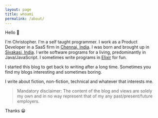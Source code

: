```yaml
---
layout: page
title: whoami
permalink: /about/
---
```


Hello 👋

I'm Christopher. I'm a self taught programmer. I work as a Product Developer in a SaaS firm in [Chennai, India](https://en.wikipedia.org/wiki/Chennai). I was born and brought up in [Sivakasi, India](https://en.wikipedia.org/wiki/Sivakasi). 
I write software programs for a living, predominantly in Java/JavaScript. I sometimes write programs in [Elixir](https://en.wikipedia.org/wiki/Elixir_(programming_language)) for fun. 

I started this blog to get back to writing after a long time. Sometimes you find my blogs interesting and sometimes boring.

I write about fiction, non-fiction, technical and whatever that interests me.

> Mandatory disclaimer: The content of the blog and views are solely my own and in no way represent that of my any past/present/future employers.

Thanks
😀
